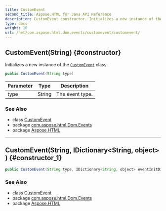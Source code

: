 ```yaml
---
title: CustomEvent
second_title: Aspose.HTML for Java API Reference
description: CustomEvent constructor. Initializes a new instance of the CustomEvent class
type: docs
weight: 10
url: /net/com.aspose.html.dom.events/customevent/customevent/
---
```

## CustomEvent(String) {#constructor}

Initializes a new instance of the [`CustomEvent`](../) class.

```java
public CustomEvent(String type)
```

| Parameter | Type | Description |
| --- | --- | --- |
| type | String | The event type. |

### See Also

* class [CustomEvent](../)
* package [com.aspose.html.Dom.Events](../../customevent/)
* package [Aspose.HTML](../../../)

---

## CustomEvent(String, IDictionary&lt;String, object&gt;) {#constructor_1}

```java
public CustomEvent(String type, IDictionary<String, object> eventInitDict)
```

### See Also

* class [CustomEvent](../)
* package [com.aspose.html.Dom.Events](../../customevent/)
* package [Aspose.HTML](../../../)
